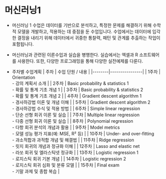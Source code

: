 # 머신러닝1
- 머신러닝 1 수업은 데이터를 기반으로 분석하고, 특정한 문제를 해결하기 위해 수학적 모델을 개발하고, 적용하는 데 중점을 둔 수업입니다. 수업에서는 데이터에 입각한 결정을 내리기 위해 데이터에서 귀중한 통찰력, 패턴 및 관계를 추출하는 작업이 포함됩니다.

- 머신러닝과 관련된 이론수업과 실습을 병행한다. 실습에서는 엑셀과 R 소프트웨어를 사용한다. 또한, 다양한 프로그래밍을 통해 다양한 실전예제를 다룬다.

- 주차별 수업계획
| 주차   | 수업 단원 / 내용 |
|--------|----------------|
| 1주차  | Orientation<br>- 강의 계획서 소개 |
| 2주차  | Basic probability & statistics 1<br>- 확률 및 통계 기초 개념 1 |
| 3주차  | Basic probability & statistics 2<br>- 확률 및 통계 기초 개념 2 |
| 4주차  | Gradient descent algorithm 1<br>- 경사하강법 이론 및 개념 이해 |
| 5주차  | Gradient descent algorithm 2<br>- 경사하강법 수식 및 적용 방법 |
| 6주차  | Simple linear regression<br>- 단순 선형 회귀 이론 및 실습 |
| 7주차  | Multiple linear regression<br>- 다중 선형 회귀 이론 및 실습 |
| 8주차  | Polynomial regression<br>- 다항 회귀 분석의 개념과 활용 |
| 9주차  | Model metrics<br>- 모델 성능 평가 지표(예: MSE, R² 등) |
| 10주차 | Under- and over-fitting<br>- 과소적합과 과적합 개념 및 해결법 |
| 11주차 | Ridge regression<br>- 릿지 회귀의 개념과 정규화 이해 |
| 12주차 | Lasso and elastic net<br>- 라쏘 회귀 및 엘라스틱넷 정규화 |
| 13주차 | Logistic regression 1<br>- 로지스틱 회귀 기본 개념 |
| 14주차 | Logistic regression 2<br>- 로지스틱 회귀 심화 및 분류 모델 |
| 15주차 | Final exam<br>- 기말 과제 및 종합 복습 |
